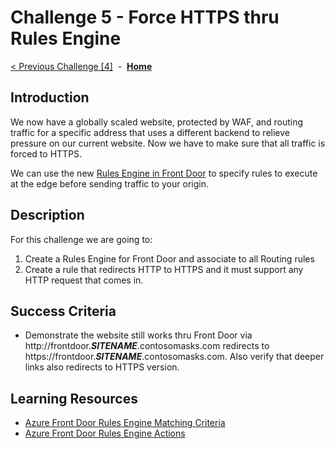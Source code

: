 # Challenge 5 - Force HTTPS thru Rules Engine

[< Previous Challenge [4]](./Challenge04.md)&nbsp;&nbsp;-&nbsp;&nbsp;**[Home](../README.md)**

## Introduction

We now have a globally scaled website, protected by WAF, and routing traffic for a specific address that uses a different backend to relieve pressure on our current website.  Now we have to make sure that all traffic is forced to HTTPS.

We can use the new [Rules Engine in Front Door](https://docs.microsoft.com/en-us/azure/frontdoor/front-door-rules-engine) to specify rules to execute at the edge before sending traffic to your origin.

## Description

For this challenge we are going to:
1. Create a Rules Engine for Front Door and associate to all Routing rules
2. Create a rule that redirects HTTP to HTTPS and it must support any HTTP request that comes in.

## Success Criteria

- Demonstrate the website still works thru Front Door via http://frontdoor.***SITENAME***.contosomasks.com redirects to https://frontdoor.***SITENAME***.contosomasks.com.  Also verify that deeper links also redirects to HTTPS version.

## Learning Resources

- [Azure Front Door Rules Engine Matching Criteria](https://docs.microsoft.com/en-us/azure/frontdoor/front-door-rules-engine-match-conditions)
- [Azure Front Door Rules Engine Actions](https://docs.microsoft.com/en-us/azure/frontdoor/front-door-rules-engine-actions)


